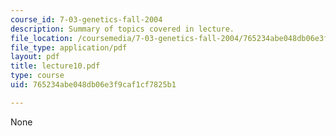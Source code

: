 ```yaml
---
course_id: 7-03-genetics-fall-2004
description: Summary of topics covered in lecture.
file_location: /coursemedia/7-03-genetics-fall-2004/765234abe048db06e3f9caf1cf7825b1_lecture10.pdf
file_type: application/pdf
layout: pdf
title: lecture10.pdf
type: course
uid: 765234abe048db06e3f9caf1cf7825b1

---
```

None